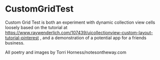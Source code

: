 # CustomGridTest
Custom Grid Test is both an experiment with dynamic collection view cells loosely based on the tutorial at https://www.raywenderlich.com/107439/uicollectionview-custom-layout-tutorial-pinterest , and a demonstration of a potential app for a friends business. 

All poetry and images by Torri Horness/notesontheway.com
